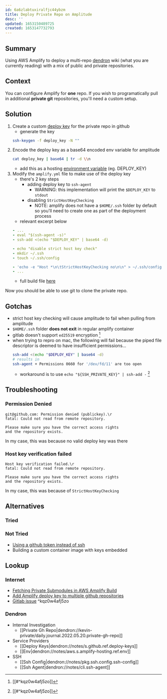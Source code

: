 ```yaml
---
id: 6a6zlabtuxiralfjc44ybzm
title: Deploy Private Repo on Amplitude
desc: ''
updated: 1653150489725
created: 1653147732793
---
```


## Summary

Using AWS Amplify to deploy a multi-repo [dendron](https://wiki.dendron.so) wiki (what you are currently reading) with a mix of public and private repositories. 

## Context

You can configure Amplify for **one** repo. If you wish to programatically pull in additional **private git** repositories, you'll need a custom setup.

## Solution
1. Create a custom [deploy key](https://docs.github.com/en/developers/overview/managing-deploy-keys) for the private repo in github
    - generate the key
    ```sh
    ssh-keygen -f deploy_key -N ""
    ```
1. Encode the deploy key as a base64 encoded env variable for amplitude
    ```sh
    cat deploy_key | base64 | tr -d \\n 
    ```
    - add this as a hosting [environment variable](https://docs.aws.amazon.com/amplify/latest/userguide/environment-variables.html#amplify-console-environment-variables) (eg. DEPLOY_KEY)
1. Modify the `amplify.yml` file to make use of the deploy key
    - there's 2 key steps
        - adding deploy key to `ssh-agent`
            - WARNING: this implementation will print the `$DEPLOY_KEY` to `stdout`
        - disabling `StrictHostKeyChecking`
            - NOTE: amplify does not have a `$HOME/.ssh` folder by default so you'll need to create one as part of the deployment process
    - relevant excerpt below
    ```yml
    - ...
    - eval "$(ssh-agent -s)"
    - ssh-add <(echo "$DEPLOY_KEY" | base64 -d)

    - echo "disable strict host key check"
    - mkdir ~/.ssh
    - touch ~/.ssh/config

    - 'echo -e "Host *\n\tStrictHostKeyChecking no\n\n" > ~/.ssh/config'
    - ...
    ```
    - full build file [here](https://github.com/kevinslin/kevin-public-garden/blob/main/amplify.yml)

Now you should be able to use git to clone the private repo.

## Gotchas

- strict host key checking will cause amplitude to fail when pulling from amplitude
- `$HOME/.ssh` folder **does not exit** in regular amplify container
- gitlab doesn't support `ed25519` encryption [^gitlab]
- when trying to repro on mac, the following will fail because the piped file descriptor is deemed to have insufficient permissions...
    ```sh
    ssh-add <(echo "$DEPLOY_KEY" | base64 -d)
    # results in
    ssh-agent + Permissions 0660 for '/dev/fd/11' are too open
    ```
    - workaround is to use `echo "${SSH_PRIVATE_KEY}" | ssh-add -` [^gitlab]

## Troubleshooting

### Permission Denied
```
git@github.com: Permission denied (publickey).\r
fatal: Could not read from remote repository.

Please make sure you have the correct access rights
and the repository exists.
```

In my case, this was because no valid deploy key was there

### Host key verification failed
```
Host key verification failed.\r
fatal: Could not read from remote repository.

Please make sure you have the correct access rights
and the repository exists.
```

In my case, this was because of `StrictHostKeyChecking`

## Alternatives 

### Tried

### Not Tried
- [Using a github token instead of ssh](https://www.repost.aws/questions/QUUJ9KbqisTlaQEdIMATTBrw/amplify-build-error-could-not-read-from-remote-repository)
- Building a custom container image with keys embedded

## Lookup

### Internet
- [Fetching Private Submodules in AWS Amplify Build](https://stackoverflow.com/questions/56219052/fetching-private-submodules-in-aws-amplify-build)
- [Add Amplify deploy key to multiple github repositories](https://repost.aws/questions/QUMK_kIt1kSJKazyhV8u1vSA)
- [Gitlab issue](https://gitlab.com/gitlab-examples/ssh-private-key/-/issues/1) ^kqz0w4afj5zo

[^gitlab]: [[#^kqz0w4afj5zo]]

### Dendron
- Internal Investigation
    - [[Private Gh Repo|dendron://kevin-private/daily.journal.2022.05.20.private-gh-repo]]
- Service Providers
    - [[Deploy Keys|dendron://notes/s.github.ref.deploy-keys]]
    - [[Env|dendron://notes/aws.s.amplify-hosting.ref.env]]
- SSH
    - [[Ssh Config|dendron://notes/pkg.ssh.config.ssh-config]]
    - [[Ssh Agent|dendron://notes/cli.ssh-agent]]
